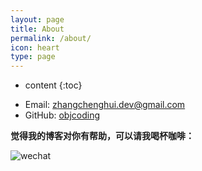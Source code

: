 ```yaml
---
layout: page
title: About
permalink: /about/
icon: heart
type: page
---
```


* content
{:toc}





- Email: zhangchenghui.dev@gmail.com
- GitHub: [objcoding]( https://github.com/objcoding/)




**觉得我的博客对你有帮助，可以请我喝杯咖啡：**

![wechat](https://raw.githubusercontent.com/objcoding/objcoding.github.io/master/images/WechatIMG229.jpeg)